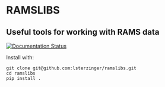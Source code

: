 # RAMSLIBS 
## Useful tools for working with RAMS data

[![Documentation Status](https://readthedocs.org/projects/ramslibs/badge/?version=latest)](https://ramslibs.readthedocs.io/en/latest/?badge=latest)

Install with:
```
git clone git@github.com:lsterzinger/ramslibs.git
cd ramslibs
pip install .
``` 
